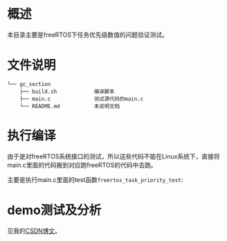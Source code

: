 # 概述

本目录主要是freeRTOS下任务优先级数值的问题验证测试。

# 文件说明

```shell
└── gc_section
    ├── build.sh 			编译脚本
    ├── main.c 				测试源代码的main.c
    └── README.md 			本说明文档
```

# 执行编译

由于是对freeRTOS系统接口的测试，所以这些代码不能在Linux系统下，直接将main.c里面的代码搬到对应跑freeRTOS的代码中去跑。

主要是执行main.c里面的test函数`freertos_task_priority_test`:

# demo测试及分析
见我的[CSDN博文](http://yyds.recan-li.cn)。